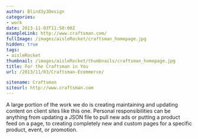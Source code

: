 ```yaml
---
author: Blind3y3Design
categories:
- work
date: 2013-11-03T11:50:00Z
exampleLink: http://www.craftsman.com/
fullImage: /images/aisleRocket/craftsman_homepage.jpg
hidden: true
tags:
- aisleRocket
thumbnail: /images/aisleRocket/thumbnails/craftsman_homepage.jpg
title: For the Craftsman in You
url: /2013/11/03/Craftsman-Ecommerce/

sitename: Craftsman
siteurl: http://www.craftsman.com
---
```


A large portion of the work we do is creating maintaining and updating content on client sites like this one. Personal responsibilities can be anything from updating a JSON file to pull new ads or putting a product feed on a page, to creating completely new and custom pages for a specific product, event, or promotion.